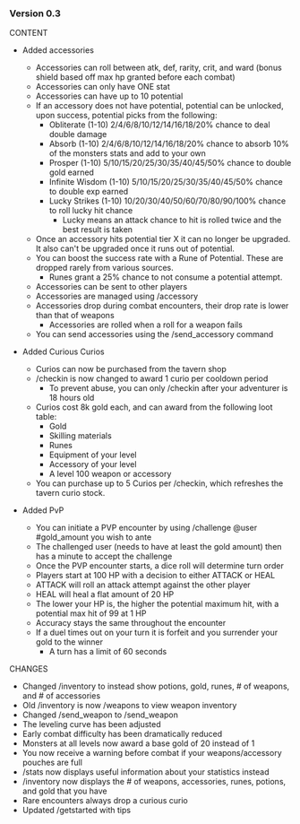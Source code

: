 ### Version 0.3
CONTENT
- Added accessories
    - Accessories can roll between atk, def, rarity, crit, and ward (bonus shield based off max hp granted before each combat)
    - Accessories can only have ONE stat
    - Accessories can have up to 10 potential
    - If an accessory does not have potential, potential can be unlocked, upon success, potential picks from the following:
        - Obliterate (1-10) 2/4/6/8/10/12/14/16/18/20% chance to deal double damage
        - Absorb (1-10) 2/4/6/8/10/12/14/16/18/20% chance to absorb 10% of the monsters stats and add to your own
        - Prosper (1-10) 5/10/15/20/25/30/35/40/45/50% chance to double gold earned
        - Infinite Wisdom (1-10) 5/10/15/20/25/30/35/40/45/50% chance to double exp earned
        - Lucky Strikes (1-10) 10/20/30/40/50/60/70/80/90/100% chance to roll lucky hit chance
            - Lucky means an attack chance to hit is rolled twice and the best result is taken
    - Once an accessory hits potential tier X it can no longer be upgraded. It also can't be upgraded once it runs out of potential.
    - You can boost the success rate with a Rune of Potential. These are dropped rarely from various sources.
        - Runes grant a 25% chance to not consume a potential attempt. 
    - Accessories can be sent to other players
    - Accessories are managed using /accessory
    - Accessories drop during combat encounters, their drop rate is lower than that of weapons
        - Accessories are rolled when a roll for a weapon fails
    - You can send accessories using the /send_accessory command

- Added Curious Curios
    - Curios can now be purchased from the tavern shop
    - /checkin is now changed to award 1 curio per cooldown period
        - To prevent abuse, you can only /checkin after your adventurer is 18 hours old
    - Curios cost 8k gold each, and can award from the following loot table:
        - Gold
        - Skilling materials
        - Runes
        - Equipment of your level
        - Accessory of your level
        - A level 100 weapon or accessory
    - You can purchase up to 5 Curios per /checkin, which refreshes the tavern curio stock.

- Added PvP
    - You can initiate a PVP encounter by using /challenge @user #gold_amount you wish to ante
    - The challenged user (needs to have at least the gold amount) then has a minute to accept the challenge
    - Once the PVP encounter starts, a dice roll will determine turn order
    - Players start at 100 HP with a decision to either ATTACK or HEAL
    - ATTACK will roll an attack attempt against the other player
    - HEAL will heal a flat amount of 20 HP
    - The lower your HP is, the higher the potential maximum hit, with a potential max hit of 99 at 1 HP
    - Accuracy stays the same throughout the encounter
    - If a duel times out on your turn it is forfeit and you surrender your gold to the winner
        - A turn has a limit of 60 seconds


    
CHANGES
- Changed /inventory to instead show potions, gold, runes, # of weapons, and # of accessories
- Old /inventory is now /weapons to view weapon inventory
- Changed /send_weapon to /send_weapon
- The leveling curve has been adjusted
- Early combat difficulty has been dramatically reduced
- Monsters at all levels now award a base gold of 20 instead of 1
- You now receive a warning before combat if your weapons/accessory pouches are full
- /stats now displays useful information about your statistics instead
- /inventory now displays the # of weapons, accessories, runes, potions, and gold that you have
- Rare encounters always drop a curious curio
- Updated /getstarted with tips